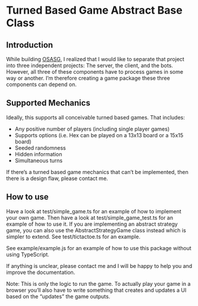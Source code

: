 # Turned Based Game Abstract Base Class

## Introduction
While building [OSASG](https://github.com/djmclaugh/OSASG), I realized that I would like to separate that project into three independent projects: The server, the client, and the bots. However, all three of these components have to process games in some way or another. I’m therefore creating a game package these three components can depend on.

## Supported Mechanics
Ideally, this supports all conceivable turned based games. That includes:
* Any positive number of players (including single player games)
* Supports options (i.e. Hex can be played on a 13x13 board or a 15x15 board)
* Seeded randomness
* Hidden information
* Simultaneous turns

If there’s a turned based game mechanics that can’t be implemented, then there is a design flaw, please contact me.

## How to use
Have a look at test/simple_game.ts for an example of how to implement your own game. Then have a look at test/simple_game_test.ts for an example of how to use it.
If you are implementing an abstract strategy game, you can also use the AbstractStrategyGame class instead which is simpler to extend. See test/tictactoe.ts for an example.

See example/example.js for an example of how to use this package without using TypeScript.

If anything is unclear, please contact me and I will be happy to help you and improve the documentation.

Note: This is only the logic to run the game. To actually play your game in a browser you’ll also have to write something that creates and updates a UI based on the “updates” the game outputs.
